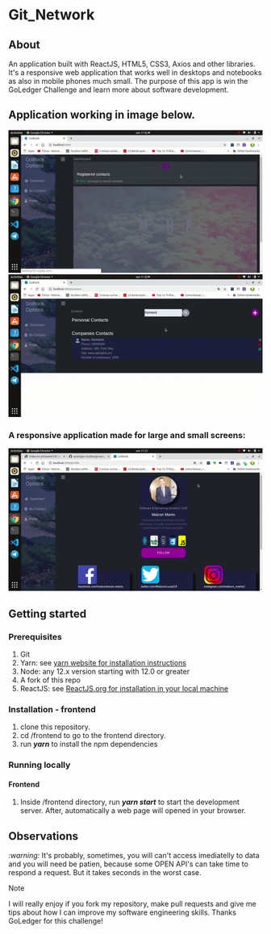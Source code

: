 # Git_Network
## About
An application built with ReactJS, HTML5, CSS3, Axios and other libraries. It's a responsive web application that works well in desktops and notebooks as also in mobile phones much small. The purpose of this app is win the GoLedger Challenge and learn more about software development.
## Application working in image below.
<img src="./frontend/src/assets/images/screen1.gif">
<img src="./frontend/src/assets/images/screen2.gif">
<h3>A responsive application made for large and small screens:</h3>
<img src="./frontend/src/assets/images/screen3.gif">

## Getting started
### Prerequisites

1. Git
2. Yarn: see <a href="https://classic.yarnpkg.com/en/docs/install/#windows-stable">yarn website for installation instructions</a>
3. Node: any 12.x version starting with 12.0 or greater
4. A fork of this repo
5. ReactJS: see <a href="https://reactjs.org/docs/getting-started.html">ReactJS.org for installation in your local machine</a>

### Installation - frontend
1. clone this repository.
2. cd /frontend to go to the frontend directory.
2. run **_yarn_** to install the npm dependencies

### Running locally
#### Frontend
1. Inside /frontend directory, run **_yarn start_** to start the development server. After, automatically a web page will opened in your browser.

## Observations
<div>
  <p><i>:warning:</i> It's probably, sometimes, you will can't access imediatelly to data and you will need be patien, because some OPEN API's can take time to respond a request. But it takes seconds in the worst case.
  </p>
</div
  
<h2>Note</h2>
<p>I will really enjoy if you fork my repository, make pull requests and give me tips about how I can improve my software engineering skills. Thanks GoLedger for this challenge!
</p>
